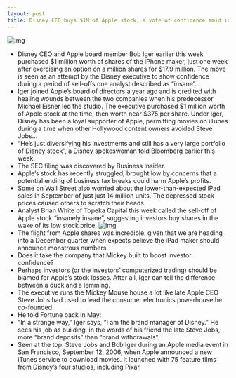 ```yaml
---
layout: post
title: Disney CEO buys $1M of Apple stock, a vote of confidence amid insane sell-off
---
```

![img](http://media.idownloadblog.com/wp-content/uploads/2012/11/Bob-Iger-and-Steve-Jobs-announce-Disney-movies-on-iTunes-in-September-2005.jpg)
* Disney CEO and Apple board member Bob Iger earlier this week purchased $1 million worth of shares of the iPhone maker, just one week after exercising an option on a million shares for $17.9 million. The move is seen as an attempt by the Disney executive to show confidence during a period of sell-offs one analyst described as “insane”.
* Iger joined Apple’s board of directors a year ago and is credited with healing wounds between the two companies when his predecessor Michael Eisner led the studio. The executive purchased $1 million worth of Apple stock at the time, then worth near $375 per share. Under Iger, Disney has been a loyal supporter of Apple, permitting movies on iTunes during a time when other Hollywood content owners avoided Steve Jobs…
* “He’s just diversifying his investments and still has a very large portfolio of Disney stock”, a Disney spokeswoman told Bloomberg earlier this week.
* The SEC filing was discovered by Business Insider.
* Apple’s stock has recently struggled, brought low by concerns that a potential ending of business tax breaks could harm Apple’s profits.
* Some on Wall Street also worried about the lower-than-expected iPad sales in September of just just 14 million units. The depressed stock prices caused others to scratch their heads.
* Analyst Brian White of Topeka Capital this week called the sell-off of Apple stock “insanely insane”, suggesting investors buy shares in the wake of its low stock price.
![img](http://media.idownloadblog.com/wp-content/uploads/2012/05/Walt-Disney-World-Disney-characters.jpg)
* The flight from Apple shares was incredible, given that we are heading into a December quarter when expects believe the iPad maker should announce monstrous numbers.
* Does it take the company that Mickey built to boost investor confidence?
* Perhaps investors (or the investors’ computerized trading) should be blamed for Apple’s stock losses. After all, Iger can tell the difference between a duck and a lemming.
* The executive runs the Mickey Mouse house a lot like late Apple CEO Steve Jobs had used to lead the consumer electronics powerhouse he co-founded.
* He told Fortune back in May:
* “In a strange way,” Iger says, “I am the brand manager of Disney.” He sees his job as building, in the words of his friend the late Steve Jobs, more “brand deposits” than “brand withdrawals”.
* Seen at the top: Steve Jobs and Bob Iger during an Apple media event in San Francisco, September 12, 2006, when Apple announced a new iTunes service to download movies. It launched with 75 feature films from Disney’s four studios, including Pixar.

